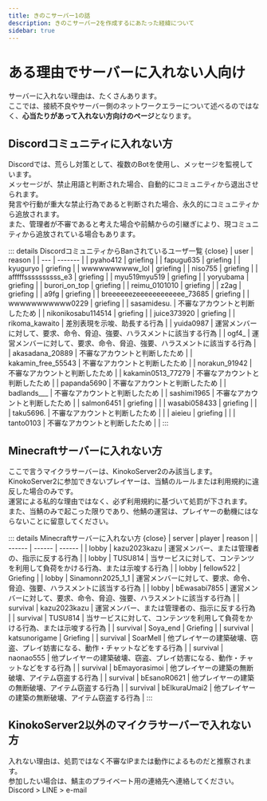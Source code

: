 ```yaml
---
title: きのこサーバー1の話
description: きのこサーバー2を作成するにあたった経緯について
sidebar: true
---
```

# ある理由でサーバーに入れない人向け
サーバーに入れない理由は、たくさんあります。<br>
ここでは、接続不良やサーバー側のネットワークエラーについて述べるのではなく、**心当たりがあって入れない方向けのページ**となります。

## Discordコミュニティに入れない方
Discordでは、荒らし対策として、複数のBotを使用し、メッセージを監視しています。<br>
メッセージが、禁止用語と判断された場合、自動的にコミュニティから退出させられます。<br>
発言や行動が重大な禁止行為であると判断された場合、永久的にコミュニティから追放されます。<br>
また、管理者が不審であると考えた場合や前鯖からの引継ぎにより、現コミュニティから追放されている場合もあります。<br>

::: details DiscordコミュニティからBanされているユーザ一覧 {close}
| user | reason |
| --- | ------- |
| pyaho412 | griefing |
| fapugu635 | griefing |
| kyuguryo | griefing |
| wwwwwwwwww_lol | griefing |
| niso755 | griefing |
| afffffssssssssss_e3 | griefing |
| myu519myu519 | griefing |
| yoryubama | griefing |
| burori_on_top | griefing |
| reimu_0101010 | griefing |
| z2ag | griefing |
| a9fg | griefing |
| breeeeeezeeeeeeeeeeee_73685 | griefing |
| wwwwwwwwwww0229 | griefing |
| sasamidesu. | 不審なアカウントと判断したため |
| nikonikosabu114514 | griefing |
| juice373920 | griefing |
| rikoma_kawaito | 差別表現を示唆、助長する行為 |
| yuida0987 | 運営メンバーに対して、要求、命令、脅迫、強要、ハラスメントに該当する行為 |
| ogf4_ | 運営メンバーに対して、要求、命令、脅迫、強要、ハラスメントに該当する行為 |
| akasadana_20889 | 不審なアカウントと判断したため |
| kakamin_free_55543 | 不審なアカウントと判断したため |
| norakun_91942 | 不審なアカウントと判断したため |
| kakamin0513_77279 | 不審なアカウントと判断したため |
| papanda5690 | 不審なアカウントと判断したため |
| badlands___ | 不審なアカウントと判断したため |
| sashimi1965 | 不審なアカウントと判断したため |
| salmon6451 | griefing | |
| wasabi058433 | griefing | |
| taku5696. | 不審なアカウントと判断したため | |
| aieieu | griefing | |
| tanto0103 | 不審なアカウントと判断したため | |
:::

## Minecraftサーバーに入れない方
ここで言うマイクラサーバーは、KinokoServer2のみ該当します。<br>
KinokoServer2に参加できないプレイヤーは、当鯖のルールまたは利用規約に違反した場合のみです。<br>
運営による私的な理由ではなく、必ず利用規約に基づいて処罰が下されます。<br>
また、当鯖のみで起こった限りであり、他鯖の運営は、プレイヤーの動機にはならないことに留意してください。<br>

::: details Minecraftサーバーに入れない方 {close}
| server | player | reason |
| ------ | ------ | ------ |
| lobby | kazu2023kazu | 運営メンバー、または管理者の、指示に反する行為 |
| lobby | TUSU814 | 当サービスに対して、コンテンツを利用して負荷をかける行為、または示唆する行為 |
| lobby | fellow522 | Griefing |
| lobby | Sinamonn2025_1_1 | 運営メンバーに対して、要求、命令、脅迫、強要、ハラスメントに該当する行為 |
| lobby | bEwasabi7855 | 運営メンバーに対して、要求、命令、脅迫、強要、ハラスメントに該当する行為 |
| survival | kazu2023kazu | 運営メンバー、または管理者の、指示に反する行為 |
| survival | TUSU814 | 当サービスに対して、コンテンツを利用して負荷をかける行為、または示唆する行為 |
| survival | Soya_end | Griefing |
| survival | katsunorigame | Griefing |
| survival | SoarMell | 他プレイヤーの建築破壊、窃盗、プレイ妨害になる、動作・チャットなどをする行為 |
| survival | naonao555 | 他プレイヤーの建築破壊、窃盗、プレイ妨害になる、動作・チャットなどをする行為 |
| survival | bEmayorasimoi | 他プレイヤーの建築の無断破壊、アイテム窃盗する行為 |
| survival | bEsanoR0621 | 他プレイヤーの建築の無断破壊、アイテム窃盗する行為 |
| survival | bEIkuraUmai2 | 他プレイヤーの建築の無断破壊、アイテム窃盗する行為 |
:::

## KinokoServer2以外のマイクラサーバーで入れない方
入れない理由は、処罰ではなく不審なIPまたは動作によるものだと推察されます。<br>
参加したい場合は、鯖主のプライベート用の連絡先へ連絡してください。<br>
Discord > LINE > e-mail<br>